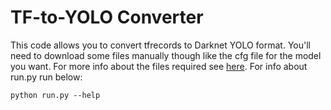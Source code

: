 # TF-to-YOLO Converter
This code allows you to convert tfrecords to Darknet YOLO format. You'll need to download some files manually though like the cfg file for the model you want. 
For more info about the files required see [here](https://github.com/AlexeyAB/darknet).
For info about run.py run below:
```
python run.py --help
```


